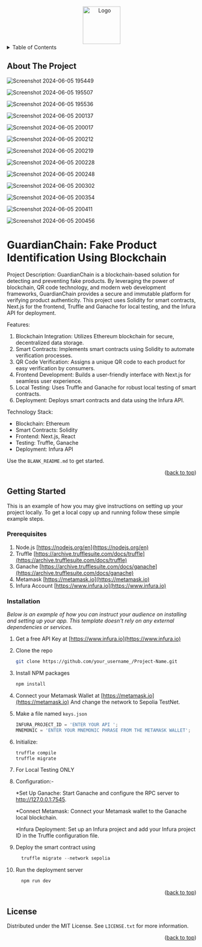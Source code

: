 <!-- Improved compatibility of back to top link: See: https://github.com/othneildrew/Best-README-Template/pull/73 -->
<a name="readme-top"></a>
<!--
*** Thanks for checking out the Best-README-Template. If you have a suggestion
*** that would make this better, please fork the repo and create a pull request
*** or simply open an issue with the tag "enhancement".
*** Don't forget to give the project a star!
*** Thanks again! Now go create something AMAZING! :D
-->



<!-- PROJECT LOGO -->
<br />
<div align="center">
  
 <a href="https://github.com/unknown91tech/real-marketplace-eth">
    <img src="https://encrypted-tbn0.gstatic.com/images?q=tbn:ANd9GcRBaD0zv3-wwI3-nkR_mOdNb7hWBF0jCNaOMg&s" alt="Logo" width="100" height="100">
  </a>

  
</div>

<!-- TABLE OF CONTENTS -->
<details>
  <summary>Table of Contents</summary>
  <ol>
    <li>
      <a href="#about-the-project">About The Project</a>
      
    </li>
    <li>
      <a href="#getting-started">Getting Started</a>
      <ul>
        <li><a href="#prerequisites">Prerequisites</a></li>
        <li><a href="#installation">Installation</a></li>
      </ul>
    </li>
    <li><a href="#usage">Usage</a></li>
  </ol>
</details>



<!-- ABOUT THE PROJECT -->
## About The Project


![Screenshot 2024-06-05 195449](https://github.com/unknown91tech/real-marketplace-eth/assets/116144227/478b9c3f-9fff-49a3-9c55-c4258e5aacb1)

![Screenshot 2024-06-05 195507](https://github.com/unknown91tech/real-marketplace-eth/assets/116144227/ba8d1acf-89e1-4d55-a966-b7aa81acde87)

![Screenshot 2024-06-05 195536](https://github.com/unknown91tech/real-marketplace-eth/assets/116144227/29cd59e1-3267-4d54-8ddc-b6ce5f1565d4)

![Screenshot 2024-06-05 200137](https://github.com/unknown91tech/real-marketplace-eth/assets/116144227/94c66f6b-63b8-45df-a6ee-1cf8db02a8d9)

![Screenshot 2024-06-05 200017](https://github.com/unknown91tech/real-marketplace-eth/assets/116144227/38ba8361-31c4-4da2-97a5-fc3a8ca96687)

![Screenshot 2024-06-05 200212](https://github.com/unknown91tech/real-marketplace-eth/assets/116144227/f16b1059-3722-4543-ab98-1f0ac125060f)

![Screenshot 2024-06-05 200219](https://github.com/unknown91tech/real-marketplace-eth/assets/116144227/4054c4b3-268c-4403-9864-519e0659145f)

![Screenshot 2024-06-05 200228](https://github.com/unknown91tech/real-marketplace-eth/assets/116144227/47b9fb1e-593c-46c6-adf4-c45034603c68)

![Screenshot 2024-06-05 200248](https://github.com/unknown91tech/real-marketplace-eth/assets/116144227/893970b9-d602-4f11-a28d-d26d611b0ee4)

![Screenshot 2024-06-05 200302](https://github.com/unknown91tech/real-marketplace-eth/assets/116144227/133512cc-9be0-4c8f-97d6-7a10d079f9f4)


![Screenshot 2024-06-05 200354](https://github.com/unknown91tech/real-marketplace-eth/assets/116144227/3faa8bd2-e85e-49aa-ba0e-197a98ddefaf)

![Screenshot 2024-06-05 200411](https://github.com/unknown91tech/real-marketplace-eth/assets/116144227/035a2d95-c1ba-4b94-9262-cb0a52e1af25)

![Screenshot 2024-06-05 200456](https://github.com/unknown91tech/real-marketplace-eth/assets/116144227/b269072e-f327-4635-a57a-9ad19fff05ca)


<h1>GuardianChain: Fake Product Identification Using Blockchain</h1>

Project Description:
GuardianChain is a blockchain-based solution for detecting and preventing fake products. By leveraging the power of blockchain, QR code technology, and modern web development frameworks, GuardianChain provides a secure and immutable platform for verifying product authenticity. This project uses Solidity for smart contracts, Next.js for the frontend, Truffle and Ganache for local testing, and the Infura API for deployment.

Features:

1. Blockchain Integration: Utilizes Ethereum blockchain for secure, decentralized data storage.
2. Smart Contracts: Implements smart contracts using Solidity to automate verification processes.
3. QR Code Verification: Assigns a unique QR code to each product for easy verification by consumers.
4. Frontend Development: Builds a user-friendly interface with Next.js for seamless user experience.
5. Local Testing: Uses Truffle and Ganache for robust local testing of smart contracts.
6. Deployment: Deploys smart contracts and data using the Infura API.

Technology Stack:

- Blockchain: Ethereum
- Smart Contracts: Solidity
- Frontend: Next.js, React
- Testing: Truffle, Ganache
- Deployment: Infura API



Use the `BLANK_README.md` to get started.

<p align="right">(<a href="#readme-top">back to top</a>)</p>


<!-- GETTING STARTED -->
## Getting Started

This is an example of how you may give instructions on setting up your project locally.
To get a local copy up and running follow these simple example steps.

### Prerequisites


1. Node.js [https://nodejs.org/en](https://nodejs.org/en)
2. Truffle [https://archive.trufflesuite.com/docs/truffle](https://archive.trufflesuite.com/docs/truffle)
3. Ganache [https://archive.trufflesuite.com/docs/ganache](https://archive.trufflesuite.com/docs/ganache)
4. Metamask [https://metamask.io](https://metamask.io)
5. Infura Account [https://www.infura.io](https://www.infura.io)


### Installation

_Below is an example of how you can instruct your audience on installing and setting up your app. This template doesn't rely on any external dependencies or services._

1. Get a free API Key at [https://www.infura.io](https://www.infura.io)
2. Clone the repo
   ```sh
   git clone https://github.com/your_username_/Project-Name.git
   ```
3. Install NPM packages
   ```sh
   npm install
   ```
4. Connect your Metamask Wallet at  [https://metamask.io](https://metamask.io)
    And change the network to Sepolia TestNet.
6. Make a file named `keys.json`
   ```js
   INFURA_PROJECT_ID = 'ENTER YOUR API ';
   MNEMONIC = 'ENTER YOUR MNEMONIC PHRASE FROM THE METAMASK WALLET';
   ```
7. Initialize:
   ```js
   truffle compile
   truffle migrate
   ```
8. For Local Testing ONLY
9. 
    Configuration:-
   
    *Set Up Ganache:
     Start Ganache and configure the RPC server to http://127.0.0.1:7545.
   
    *Connect Metamask:
     Connect your Metamask wallet to the Ganache local blockchain.
   
    *Infura Deployment:
     Set up an Infura project and add your Infura project ID in the Truffle configuration file.
7. Deploy the smart contract using 
   ```js
     truffle migrate --network sepolia
   ```
8. Run the deployment server
   ```js
     npm run dev
   ```
  

<p align="right">(<a href="#readme-top">back to top</a>)</p>




<!-- LICENSE -->
## License

Distributed under the MIT License. See `LICENSE.txt` for more information.

<p align="right">(<a href="#readme-top">back to top</a>)</p>
